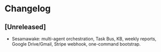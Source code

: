 # Changelog

## [Unreleased]
- Sesamawake: multi-agent orchestration, Task Bus, KB, weekly reports, Google Drive/Gmail, Stripe webhook, one-command bootstrap.
